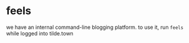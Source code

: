 # feels

we have an internal command-line blogging platform. to use it, run `feels` while logged into tilde.town
